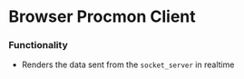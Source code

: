 # Browser Procmon Client

### Functionality

-   Renders the data sent from the `socket_server` in realtime
